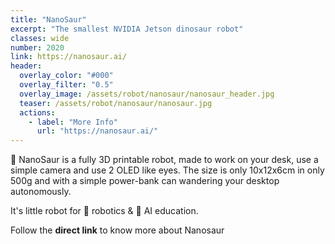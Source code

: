 ```yaml
---
title: "NanoSaur"
excerpt: "The smallest NVIDIA Jetson dinosaur robot"
classes: wide
number: 2020
link: https://nanosaur.ai/
header:
  overlay_color: "#000"
  overlay_filter: "0.5"
  overlay_image: /assets/robot/nanosaur/nanosaur_header.jpg
  teaser: /assets/robot/nanosaur/nanosaur.jpg
  actions:
    - label: "More Info"
      url: "https://nanosaur.ai/"
---
```


🦕 NanoSaur is a fully 3D printable robot, made to work on your desk, use a simple camera and use 2 OLED like eyes.
The size is only 10x12x6cm in only 500g and with a simple power-bank can wandering your desktop autonomously.

It's little robot for :robot: robotics & :brain: AI education.

Follow the **direct link** to know more about Nanosaur